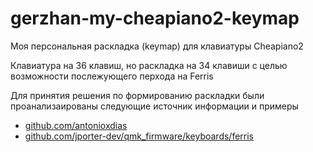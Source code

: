 # gerzhan-my-cheapiano2-keymap

Моя персональная раскладка (keymap) для клавиатуры Cheapiano2

Клавиатура на 36 клавиш, но раскладка на 34 клавиши с целью возможности послежующего перхода на Ferris 

Для принятия решения по формированию раскладки были проанализаированы следующие источник информации и примеры

- [github.com/antonioxdias](https://github.com/antonioxdias/qmk_firmware/blob/master/keyboards/crkbd/keymaps/antonioxdias/keymap.c)
- [github.com/jporter-dev/qmk_firmware/keyboards/ferris](https://github.com/jporter-dev/qmk_firmware/blob/bbd60758a9c88f98c8485087f9dd9ef89edfe3e0/keyboards/ferris/keymaps/via/keymap.c)

